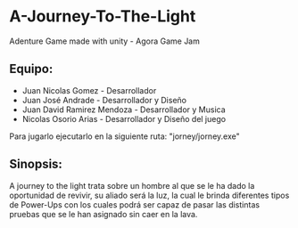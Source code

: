 # A-Journey-To-The-Light
Adenture Game made with unity - Agora Game Jam

## Equipo:

- Juan Nicolas Gomez - Desarrollador
- Juan José Andrade - Desarrollador y Diseño
- Juan David Ramirez Mendoza - Desarrollador y Musica
- Nicolas Osorio Arias - Desarrollador y Diseño del juego



Para jugarlo ejecutarlo en la siguiente ruta: "jorney/jorney.exe"



## Sinopsis:

A journey to the light trata sobre un hombre al que se le ha dado la oportunidad de revivir, su aliado será la luz, la cual le brinda diferentes tipos de Power-Ups con los cuales podrá ser capaz de pasar las distintas pruebas que se le han asignado sin caer en la lava. 
